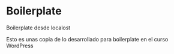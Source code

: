 Boilerplate
===========

Boilerplate desde localost

Esto es unas copia de lo desarrollado para boilerplate en el curso WordPress

